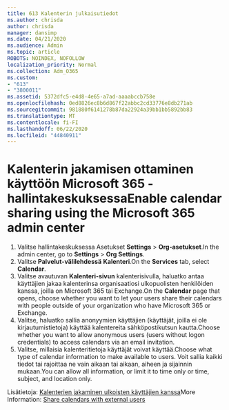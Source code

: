```yaml
---
title: 613 Kalenterin julkaisutiedot
ms.author: chrisda
author: chrisda
manager: dansimp
ms.date: 04/21/2020
ms.audience: Admin
ms.topic: article
ROBOTS: NOINDEX, NOFOLLOW
localization_priority: Normal
ms.collection: Adm_O365
ms.custom:
- "613"
- "3800011"
ms.assetid: 5372dfc5-e4d8-4e65-a7ad-aaaabccb758e
ms.openlocfilehash: 0ed8826ec8b6d867f22abbc2cd33776e8db271ab
ms.sourcegitcommit: 981880f6141278b87da22924a39bb1bb5892bb83
ms.translationtype: MT
ms.contentlocale: fi-FI
ms.lasthandoff: 06/22/2020
ms.locfileid: "44840911"
---
```

# <a name="enable-calendar-sharing-using-the-microsoft-365-admin-center"></a><span data-ttu-id="38836-102">Kalenterin jakamisen ottaminen käyttöön Microsoft 365 -hallintakeskuksessa</span><span class="sxs-lookup"><span data-stu-id="38836-102">Enable calendar sharing using the Microsoft 365 admin center</span></span>

1. <span data-ttu-id="38836-103">Valitse hallintakeskuksessa Asetukset **Settings**   >   **Org-asetukset**.</span><span class="sxs-lookup"><span data-stu-id="38836-103">In the admin center, go to  **Settings**  >  **Org Settings**.</span></span>
2. <span data-ttu-id="38836-104">Valitse **Palvelut-välilehdessä** **Kalenteri**.</span><span class="sxs-lookup"><span data-stu-id="38836-104">On the  **Services**  tab, select  **Calendar**.</span></span>
3. <span data-ttu-id="38836-105">Valitse avautuvan **Kalenteri-sivun** kalenterisivulla, haluatko antaa käyttäjien jakaa kalenterinsa organisaatiosi ulkopuolisten henkilöiden kanssa, joilla on Microsoft 365 tai Exchange.</span><span class="sxs-lookup"><span data-stu-id="38836-105">On the  **Calendar**  page that opens, choose whether you want to let your users share their calendars with people outside of your organization who have Microsoft 365 or Exchange.</span></span>
4. <span data-ttu-id="38836-106">Valitse, haluatko sallia anonyymien käyttäjien (käyttäjät, joilla ei ole kirjautumistietoja) käyttää kalentereita sähköpostikutsun kautta.</span><span class="sxs-lookup"><span data-stu-id="38836-106">Choose whether you want to allow anonymous users (users without logon credentials) to access calendars via an email invitation.</span></span>
5. <span data-ttu-id="38836-107">Valitse, millaisia kalenteritietoja käyttäjät voivat käyttää.</span><span class="sxs-lookup"><span data-stu-id="38836-107">Choose what type of calendar information to make available to users.</span></span> <span data-ttu-id="38836-108">Voit sallia kaikki tiedot tai rajoittaa ne vain aikaan tai aikaan, aiheen ja sijainnin mukaan.</span><span class="sxs-lookup"><span data-stu-id="38836-108">You can allow all information, or limit it to time only or time, subject, and location only.</span></span>

<span data-ttu-id="38836-109">Lisätietoja: [Kalenterien jakaminen ulkoisten käyttäjien kanssa](https://docs.microsoft.com/microsoft-365/admin/manage/share-calendars-with-external-users)</span><span class="sxs-lookup"><span data-stu-id="38836-109">More Information: [Share calendars with external users](https://docs.microsoft.com/microsoft-365/admin/manage/share-calendars-with-external-users)</span></span>
